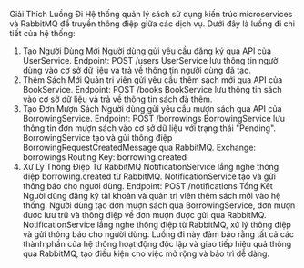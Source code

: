 Giải Thích Luồng Đi
Hệ thống quản lý sách sử dụng kiến trúc microservices và RabbitMQ để truyền thông điệp giữa các dịch vụ. Dưới đây là luồng đi chi tiết của hệ thống:

1. Tạo Người Dùng Mới
Người dùng gửi yêu cầu đăng ký qua API của UserService.
Endpoint: POST /users
UserService lưu thông tin người dùng vào cơ sở dữ liệu và trả về thông tin người dùng đã tạo.
2. Thêm Sách Mới
Quản trị viên gửi yêu cầu thêm sách mới qua API của BookService.
Endpoint: POST /books
BookService lưu thông tin sách vào cơ sở dữ liệu và trả về thông tin sách đã thêm.
3. Tạo Đơn Mượn Sách
Người dùng gửi yêu cầu mượn sách qua API của BorrowingService.
Endpoint: POST /borrowings
BorrowingService lưu thông tin đơn mượn sách vào cơ sở dữ liệu với trạng thái "Pending".
BorrowingService tạo và gửi thông điệp BorrowingRequestCreatedMessage qua RabbitMQ.
Exchange: borrowings
Routing Key: borrowing.created
4. Xử Lý Thông Điệp Từ RabbitMQ
NotificationService lắng nghe thông điệp borrowing.created từ RabbitMQ.
NotificationService tạo và gửi thông báo cho người dùng.
Endpoint: POST /notifications
Tổng Kết
Người dùng đăng ký tài khoản và quản trị viên thêm sách mới vào hệ thống.
Người dùng tạo đơn mượn sách qua BorrowingService, đơn mượn được lưu trữ và thông điệp về đơn mượn được gửi qua RabbitMQ.
NotificationService lắng nghe thông điệp từ RabbitMQ, xử lý thông điệp và gửi thông báo cho người dùng.
Luồng đi này đảm bảo rằng tất cả các thành phần của hệ thống hoạt động độc lập và giao tiếp hiệu quả thông qua RabbitMQ, tạo điều kiện cho việc mở rộng và bảo trì dễ dàng.
